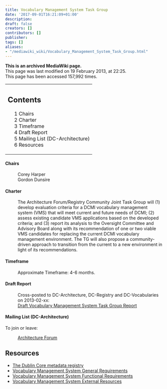 ```yaml
---
title: Vocabulary Management System Task Group
date: '2017-09-01T16:21:09+01:00'
description: 
draft: false
creators: []
contributors: []
publisher: 
tags: []
aliases:
- "/mediawiki_wiki/Vocabulary_Management_System_Task_Group.html"
---
```


 **This is an archived MediaWiki page.**  
This page was last modified on 19 February 2013, at 22:25.  
This page has been accessed 157,992 times.

<table id="toc" class="toc">
  <tr>
    <td>
      <div id="toctitle">
        <h2>Contents</h2>
      </div>
      <ul>
        <li class="toclevel-1 tocsection-1"><a href="#Chairs"><span class="tocnumber">1</span> <span class="toctext">Chairs</span></a></li>
        <li class="toclevel-1 tocsection-2"><a href="#Charter"><span class="tocnumber">2</span> <span class="toctext">Charter</span></a></li>
        <li class="toclevel-1 tocsection-3"><a href="#Timeframe"><span class="tocnumber">3</span> <span class="toctext">Timeframe</span></a></li>
        <li class="toclevel-1 tocsection-4"><a href="#Draft_Report"><span class="tocnumber">4</span> <span class="toctext">Draft Report</span></a></li>
        <li class="toclevel-1 tocsection-5"><a href="#Mailing_List_.28DC-Architecture.29"><span class="tocnumber">5</span> <span class="toctext">Mailing List (DC-Architecture)</span></a></li>
        <li class="toclevel-1 tocsection-6"><a href="#Resources"><span class="tocnumber">6</span> <span class="toctext">Resources</span></a></li>
      </ul>
    </td>
  </tr>
</table>

#### Chairs 
<dl>
<dd> Corey Harper                                                                                                                                       
</dd>
<dd> Gordon Dunsire                                                                                                                                       
</dd>
</dl>

#### Charter 
<dl><dd> The Architecture Forum/Registry Community Joint Task Group will (1) develop evaluation criteria for a DCMI vocabulary management system (VMS) that will meet current and future needs of DCMI; (2) assess existing candidate VMS applications based on the developed criteria; and (3) report its analysis to the Oversight Committee and Advisory Board along with its recommendation of one or two viable VMS candidates for replacing the current DCMI vocabulary management environment. The TG will also propose a community-driven approach to transition from the current to a new environment in light of its recommendations.
</dd></dl>

#### Timeframe 
<dl><dd> Approximate Timeframe: 4-6 months.                                                                                                        
</dd></dl>

#### Draft Report 
<dl>
<dd> Cross-posted to DC-Architecture, DC-Registry and DC-Vocabularies on 2013-02-xx:<br>
</dd>
<dd> <a href="/mediawiki_wiki/Draft_Vocabulary_Management_System_Task_Group_Report.md" title="Draft Vocabulary Management System Task Group Report">Draft Vocabulary Management System Task Group Report</a>
</dd>
</dl>

#### Mailing List (DC-Architecture) 

To join or leave:

<dl><dd> <a href="http://www.jiscmail.ac.uk/cgi-bin/wa.exe?SUBED1=dc-architecture&amp;A=1" class="external text" rel="nofollow">Architecture Forum</a>
</dd></dl>

## Resources 

- [The Dublin Core metadata registry](http://dcmi.kc.tsukuba.ac.jp/dcregistry/)
- [Vocabulary Management System General Requirements](/mediawiki_wiki/Vocabulary_Management_System_General_Requirements)
- [Vocabulary Management System Functional Requirements](/mediawiki_wiki/Vocabulary_Management_System_Functional_Requirements)
- [Vocabulary Management System External Resources](/mediawiki_wiki/Vocabulary_Management_System_External_Resources)

